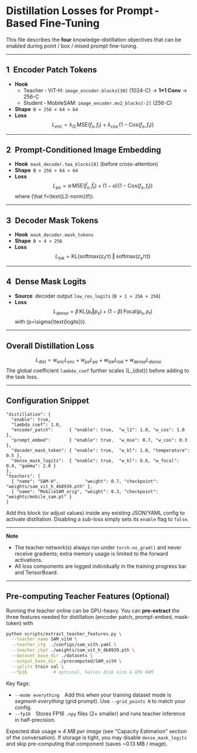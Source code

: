 # Distillation Losses for Prompt - Based Fine-Tuning

This file describes the **four** knowledge-distillation objectives that can be
enabled during point / box / mixed prompt fine-tuning.

---
## 1 Encoder Patch Tokens
* **Hook**
  * Teacher ‑ ViT-H: `image_encoder.blocks[30]` (1024-C) → **1×1 Conv** → 256-C
  * Student ‑ MobileSAM: `image_encoder.mv2_blocks[-2]` (256-C)
* **Shape** `B × 256 × 64 × 64`
* **Loss**
  $$L_{enc} = \lambda_{l2}\,\text{MSE}(f_s, f_t) + \lambda_{cos}\,(1-\text{Cos}(f_s, f_t))$$

---
## 2 Prompt-Conditioned Image Embedding
* **Hook** `mask_decoder.twa_blocks[0]` (before cross-attention)
* **Shape** `B × 256 × 64 × 64`
* **Loss**
  $$L_{pe} = \alpha\,\text{MSE}(\hat f_s,\hat f_t) + (1-\alpha)(1-\text{Cos}(f_s,f_t))$$
  where \(\hat f=\text{L2-norm}(f)\).

---
## 3 Decoder Mask Tokens
* **Hook** `mask_decoder.mask_tokens`
* **Shape** `B × 4 × 256`
* **Loss**
  $$L_{tok}= \text{KL}(\text{softmax}(z_t/\tau)\;\Vert\;\text{softmax}(z_s/\tau))$$

---
## 4 Dense Mask Logits
* **Source** decoder output `low_res_logits` (`B × 1 × 256 × 256`)
* **Loss**
  $$L_{dense}=\beta\,\text{KL}(p_t\Vert p_s) + (1-\beta)\,\text{Focal}(p_s, p_t)$$
  with \(p=\sigma(\text{logits})\).

---
## Overall Distillation Loss
$$L_{dist} = w_{enc}L_{enc}+w_{pe}L_{pe}+w_{tok}L_{tok}+w_{dense}L_{dense}$$
The global coefficient `lambda_coef` further scales \(L_{dist}\) before adding
to the task loss.

---
## Configuration Snippet
```jsonc
"distillation": {
  "enable": true,
  "lambda_coef": 1.0,
  "encoder_patch":      { "enable": true,  "w_l2": 1.0, "w_cos": 1.0 },
  "prompt_embed":       { "enable": true,  "w_mse": 0.7, "w_cos": 0.3 },
  "decoder_mask_token": { "enable": true,  "w_kl": 1.0, "temperature": 0.5 },
  "dense_mask_logits":  { "enable": true,  "w_kl": 0.6, "w_focal": 0.4, "gamma": 2.0 }
},
"teachers": [
  { "name": "SAM-H",          "weight": 0.7, "checkpoint": "weights/sam_vit_h_4b8939.pth" },
  { "name": "MobileSAM_orig", "weight": 0.3, "checkpoint": "weights/mobile_sam.pt" }
]
```

Add this block (or adjust values) inside any existing JSON/YAML config to
activate distillation.  Disabling a sub-loss simply sets its `enable` flag to
`false`.

---
**Note**
* The teacher network(s) always run under `torch.no_grad()` and never receive
gradients; extra memory usage is limited to the forward activations.
* All loss components are logged individually in the training progress bar and
TensorBoard.

---
## Pre-computing Teacher Features (Optional)

Running the teacher online can be GPU-heavy.  You can **pre-extract** the three
features needed for distillation (encoder patch, prompt-embed, mask-token) with

```bash
python scripts/extract_teacher_features.py \
  --teacher_name SAM_vitH \
  --teacher_cfg  ./configs/sam_vith.yaml \
  --teacher_ckpt ./weights/sam_vit_h_4b8939.pth \
  --dataset_base_dir ./datasets \
  --output_base_dir ./precomputed/SAM_vitH \
  --splits train val \
  --fp16          # optional, halves disk size & GPU RAM
```

Key flags:

* `--mode everything` Add this when your training dataset mode is
  *segment-everything* (grid prompt).  Use `--grid_points N` to match your
  config.
* `--fp16` Stores FP16 `.npy` files (2× smaller) and runs teacher inference in
  half-precision.

Expected disk usage ≈ *4 MB per image* (see "Capacity Estimation" section of
the conversation).  If storage is tight, you may disable `dense_mask_logits`
and skip pre-computing that component (saves ~0.13 MB / image). 